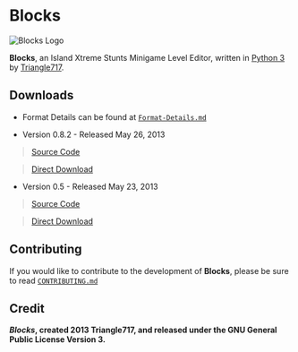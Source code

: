 Blocks
======

![Blocks Logo](https://raw.github.com/le717/Blocks/master/Media/Blocks.png)

**Blocks**, an Island Xtreme Stunts Minigame Level Editor, written in [Python 3](http://www.python.org)
by [Triangle717](http://triangle717.wordpress.com).

Downloads
---------
 
* Format Details can be found at [`Format-Details.md`](Documentation/Format-Details.md)

* Version 0.8.2 - Released May 26, 2013 

> [Source Code](https://github.com/le717/Blocks/tree/0.8.2)

> [Direct Download](https://github.com/le717/Blocks/archive/0.8.2.zip)

* Version 0.5 - Released May 23, 2013 

> [Source Code](https://github.com/le717/Blocks/tree/0.5)

> [Direct Download](https://github.com/le717/Blocks/archive/0.5.zip)

Contributing
------------

If you would like to contribute to the development of **Blocks**, please be sure to read [`CONTRIBUTING.md`](Documentation/CONTRIBUTING.md)

Credit
------
***Blocks*, created 2013 Triangle717, and released under the GNU General Public License Version 3.**

